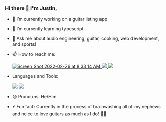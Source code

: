 ### Hi there 👋 I'm Justin,

- 🔭 I’m currently working on a guitar listing app
- 🌱 I’m currently learning typescript
- 💬 Ask me about audio engineering, guitar, cooking, web development, and sports!
- 📫 How to reach me:

  <a href='https://linkedin.com/in/justinpeisker' target='_blank'> <img alt="Screen Shot 2022-02-26 at 8 33 14 AM" src="https://img.shields.io/badge/LinkedIn-0077B5?style=for-the-badge&logo=linkedin&logoColor=white"> </a> <a href= 'https://www.instagram.com/justinpeisker/' target='_blank'> <img src= 'https://img.shields.io/badge/Instagram-E4405F?style=for-the-badge&logo=instagram&logoColor=white' /> </a> <a href= 'https://twitter.com/justinpeisker' target='_blank'> <img src= 'https://img.shields.io/badge/Twitter-1DA1F2?style=for-the-badge&logo=twitter&logoColor=white' /> </a>

- Languages and Tools:

  <img src= 'https://img.shields.io/badge/Slack-4A154B?style=for-the-badge&logo=slack&logoColor=white' />  <img src= 'https://img.shields.io/badge/Zoom-2D8CFF?style=for-the-badge&logo=zoom&logoColor=white' />
  

   
- 😄 Pronouns: He/Him
- ⚡ Fun fact: Currently in the process of brainwashing all of my nephews and neice to love guitars as much as I do! 🤘🎸

<!--
**justinpeisker/justinpeisker** is a ✨ _special_ ✨ repository because its `README.md` (this file) appears on your GitHub profile.

Here are some ideas to get you started:


-->
